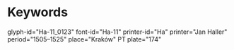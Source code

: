 # Keywords
glyph-id="Ha-11_0123"
font-id="Ha-11"
printer-id="Ha"
printer="Jan Haller"
period="1505–1525"
place="Kraków"
PT plate="174"
